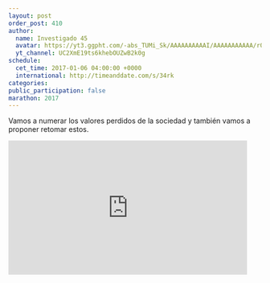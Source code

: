 ```yaml
---
layout: post
order_post: 410
author:
  name: Investigado 45
  avatar: https://yt3.ggpht.com/-abs_TUMi_Sk/AAAAAAAAAAI/AAAAAAAAAAA/r0bNiFyaKP0/s88-c-k-no-mo-rj-c0xffffff/photo.jpg
  yt_channel: UC2XmE19ts6khebOUZwB2k0g
schedule:
  cet_time: 2017-01-06 04:00:00 +0000
  international: http://timeanddate.com/s/34rk
categories:
public_participation: false
marathon: 2017
---
```

Vamos a numerar los valores perdidos de la sociedad y también vamos a proponer retomar estos.

<iframe width="475" height="267" src="https://www.youtube.com/embed/v_TQNAaP62s" frameborder="0" allowfullscreen></iframe>
